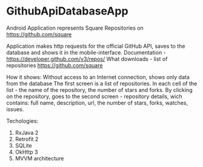# GithubApiDatabaseApp
Android Application represents Square Repositories on https://github.com/square

Application makes http requests for the official GitHub API, saves to the database and shows it in the mobile-interface.
Documentation - https://developer.github.com/v3/repos/
What downloads - list of repositories https://github.com/square

How it shows:
Without access to an Internet connection, shows only data from the database
The first screen is a list of repositories.
In each cell of the list - the name of the repository, the number of stars and forks.
By clicking on the repository, goes to the second screen - repository details, wich contains:
full name, description, url, the number of stars, forks, watches, issues.

Techologies: 
1. RxJava 2
2. Retrofit 2
3. SQLite
4. OkHttp 3
5. MVVM architecture
